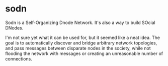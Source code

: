 # sodn

Sodn is a Self-Organizing Dnode Network.  It's also a way to build
SOcial DNodes.

I'm not sure yet what it can be used for, but it seemed like a neat
idea.  The goal is to automatically discover and bridge arbitrary
network topologies, and pass messages between disparate nodes in the
society, while not flooding the network with messages or creating an
unreasonable number of connections.

